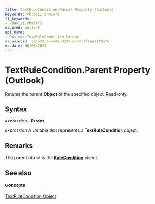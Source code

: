 ```yaml
---
title: TextRuleCondition.Parent Property (Outlook)
keywords: vbaol11.chm2475
f1_keywords:
- vbaol11.chm2475
ms.prod: outlook
api_name:
- Outlook.TextRuleCondition.Parent
ms.assetid: 55be70c5-a4d9-3359-8bf6-f71ae8f75a7d
ms.date: 06/08/2017
---
```



# TextRuleCondition.Parent Property (Outlook)

Returns the parent  **Object** of the specified object. Read-only.


## Syntax

 _expression_ . **Parent**

 _expression_ A variable that represents a **TextRuleCondition** object.


## Remarks

The parent object is the  **[RuleCondition](Outlook.RuleCondition.md)** object.


## See also


#### Concepts


[TextRuleCondition Object](Outlook.TextRuleCondition.md)


